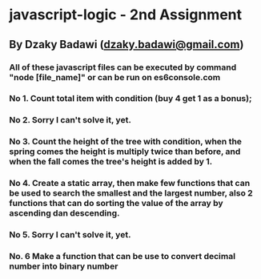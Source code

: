 # javascript-logic - 2nd Assignment

## By Dzaky Badawi (dzaky.badawi@gmail.com)

### All of these javascript files can be executed by command "node [file_name]" or can be run on es6console.com

### No 1. Count total item with condition (buy 4 get 1 as a bonus);

### No 2. Sorry I can't solve it, yet.

### No 3. Count the height of the tree with condition, when the spring comes the height is multiply twice than before, and when the fall comes the tree's height is added by 1.

### No 4. Create a static array, then make few functions that can be used to search the smallest and the largest number, also 2 functions that can do sorting the value of the array by ascending dan descending.

### No 5. Sorry I can't solve it, yet.

### No. 6 Make a function that can be use to convert decimal number into binary number
